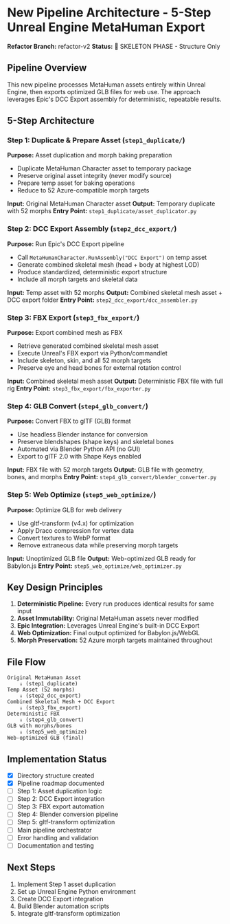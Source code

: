 # New Pipeline Architecture - 5-Step Unreal Engine MetaHuman Export

**Refactor Branch:** refactor-v2
**Status:** 🚧 SKELETON PHASE - Structure Only

## Pipeline Overview

This new pipeline processes MetaHuman assets entirely within Unreal Engine, then exports optimized GLB files for web use. The approach leverages Epic's DCC Export assembly for deterministic, repeatable results.

## 5-Step Architecture

### Step 1: Duplicate & Prepare Asset (`step1_duplicate/`)
**Purpose:** Asset duplication and morph baking preparation
- Duplicate MetaHuman Character asset to temporary package
- Preserve original asset integrity (never modify source)
- Prepare temp asset for baking operations
- Reduce to 52 Azure-compatible morph targets

**Input:** Original MetaHuman Character asset
**Output:** Temporary duplicate with 52 morphs
**Entry Point:** `step1_duplicate/asset_duplicator.py`

### Step 2: DCC Export Assembly (`step2_dcc_export/`)
**Purpose:** Run Epic's DCC Export pipeline
- Call `MetaHumanCharacter.RunAssembly("DCC Export")` on temp asset
- Generate combined skeletal mesh (head + body at highest LOD)
- Produce standardized, deterministic export structure
- Include all morph targets and skeletal data

**Input:** Temp asset with 52 morphs
**Output:** Combined skeletal mesh asset + DCC export folder
**Entry Point:** `step2_dcc_export/dcc_assembler.py`

### Step 3: FBX Export (`step3_fbx_export/`)
**Purpose:** Export combined mesh as FBX
- Retrieve generated combined skeletal mesh asset
- Execute Unreal's FBX export via Python/commandlet
- Include skeleton, skin, and all 52 morph targets
- Preserve eye and head bones for external rotation control

**Input:** Combined skeletal mesh asset
**Output:** Deterministic FBX file with full rig
**Entry Point:** `step3_fbx_export/fbx_exporter.py`

### Step 4: GLB Convert (`step4_glb_convert/`)
**Purpose:** Convert FBX to glTF (GLB) format
- Use headless Blender instance for conversion
- Preserve blendshapes (shape keys) and skeletal bones
- Automated via Blender Python API (no GUI)
- Export to glTF 2.0 with Shape Keys enabled

**Input:** FBX file with 52 morph targets
**Output:** GLB file with geometry, bones, and morphs
**Entry Point:** `step4_glb_convert/blender_converter.py`

### Step 5: Web Optimize (`step5_web_optimize/`)
**Purpose:** Optimize GLB for web delivery
- Use gltf-transform (v4.x) for optimization
- Apply Draco compression for vertex data
- Convert textures to WebP format
- Remove extraneous data while preserving morph targets

**Input:** Unoptimized GLB file
**Output:** Web-optimized GLB ready for Babylon.js
**Entry Point:** `step5_web_optimize/web_optimizer.py`

## Key Design Principles

1. **Deterministic Pipeline:** Every run produces identical results for same input
2. **Asset Immutability:** Original MetaHuman assets never modified
3. **Epic Integration:** Leverages Unreal Engine's built-in DCC Export
4. **Web Optimization:** Final output optimized for Babylon.js/WebGL
5. **Morph Preservation:** 52 Azure morph targets maintained throughout

## File Flow

```
Original MetaHuman Asset
    ↓ (step1_duplicate)
Temp Asset (52 morphs)
    ↓ (step2_dcc_export)
Combined Skeletal Mesh + DCC Export
    ↓ (step3_fbx_export)
Deterministic FBX
    ↓ (step4_glb_convert)
GLB with morphs/bones
    ↓ (step5_web_optimize)
Web-optimized GLB (final)
```

## Implementation Status

- [x] Directory structure created
- [x] Pipeline roadmap documented
- [ ] Step 1: Asset duplication logic
- [ ] Step 2: DCC Export integration
- [ ] Step 3: FBX export automation
- [ ] Step 4: Blender conversion pipeline
- [ ] Step 5: gltf-transform optimization
- [ ] Main pipeline orchestrator
- [ ] Error handling and validation
- [ ] Documentation and testing

## Next Steps

1. Implement Step 1 asset duplication
2. Set up Unreal Engine Python environment
3. Create DCC Export integration
4. Build Blender automation scripts
5. Integrate gltf-transform optimization
